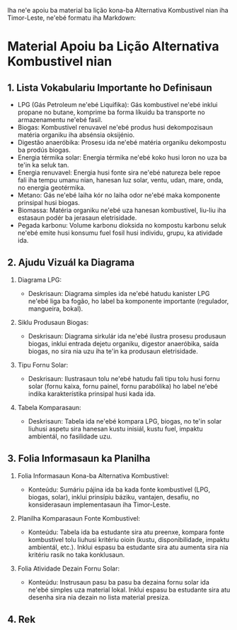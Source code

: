 Iha ne'e apoiu ba material ba lição kona-ba Alternativa Kombustivel nian iha Timor-Leste, ne'ebé formatu iha Markdown:

# Material Apoiu ba Lição Alternativa Kombustivel nian

## 1. Lista Vokabulariu Importante ho Definisaun

- LPG (Gás Petroleum ne'ebé Liquifika): Gás kombustivel ne'ebé inklui propane no butane, komprime ba forma líkuidu ba transporte no armazenamentu ne'ebé fasil.
- Biogas: Kombustivel renuvavel ne'ebé produs husi dekompozisaun matéria organiku iha absénsia oksijénio.
- Digestão anaeróbika: Prosesu ida ne'ebé matéria organiku dekompostu ba prodús biogas.
- Energia térmika solar: Energia térmika ne'ebé koko husi loron no uza ba te'in ka seluk tan.
- Energia renuvavel: Energia husi fonte sira ne'ebé natureza bele repoe fali iha tempu umanu nian, hanesan luz solar, ventu, udan, mare, onda, no energia geotérmika.
- Metano: Gás ne'ebé laiha kór no laiha odor ne'ebé maka komponente prinsipal husi biogas.
- Biomassa: Matéria organiku ne'ebé uza hanesan kombustivel, liu-liu iha estasaun podér ba jerasaun eletrisidade.
- Pegada karbonu: Volume karbonu dioksida no kompostu karbonu seluk ne'ebé emite husi konsumu fuel fosil husi individu, grupu, ka atividade ida.

## 2. Ajudu Vizuál ka Diagrama

1. Diagrama LPG:
   - Deskrisaun: Diagrama simples ida ne'ebé hatudu kanister LPG ne'ebé liga ba fogão, ho label ba komponente importante (regulador, mangueira, bokal).

2. Siklu Produsaun Biogas:
   - Deskrisaun: Diagrama sirkulár ida ne'ebé ilustra prosesu produsaun biogas, inklui entrada dejetu organiku, digestor anaeróbika, saída biogas, no sira nia uzu iha te'in ka produsaun eletrisidade.

3. Tipu Fornu Solar:
   - Deskrisaun: Ilustrasaun tolu ne'ebé hatudu fali tipu tolu husi fornu solar (fornu kaixa, fornu painel, fornu parabólika) ho label ne'ebé indika karakterístika prinsipal husi kada ida.

4. Tabela Komparasaun:
   - Deskrisaun: Tabela ida ne'ebé kompara LPG, biogas, no te'in solar liuhusi aspetu sira hanesan kustu inisiál, kustu fuel, impaktu ambientál, no fasilidade uzu.

## 3. Folia Informasaun ka Planilha

1. Folia Informasaun Kona-ba Alternativa Kombustivel:
   - Konteúdu: Sumáriu pájina ida ba kada fonte kombustivel (LPG, biogas, solar), inklui prinsípiu báziku, vantajen, desafiu, no konsiderasaun implementasaun iha Timor-Leste.

2. Planilha Komparasaun Fonte Kombustivel:
   - Konteúdu: Tabela ida ba estudante sira atu preenxe, kompara fonte kombustivel tolu liuhusi kritériu oioin (kustu, disponibilidade, impaktu ambientál, etc.). Inklui espasu ba estudante sira atu aumenta sira nia kritériu rasik no taka konklusaun.

3. Folia Atividade Dezain Fornu Solar:
   - Konteúdu: Instrusaun pasu ba pasu ba dezaina fornu solar ida ne'ebé simples uza material lokal. Inklui espasu ba estudante sira atu desenha sira nia dezain no lista material presiza.

## 4. Rek
